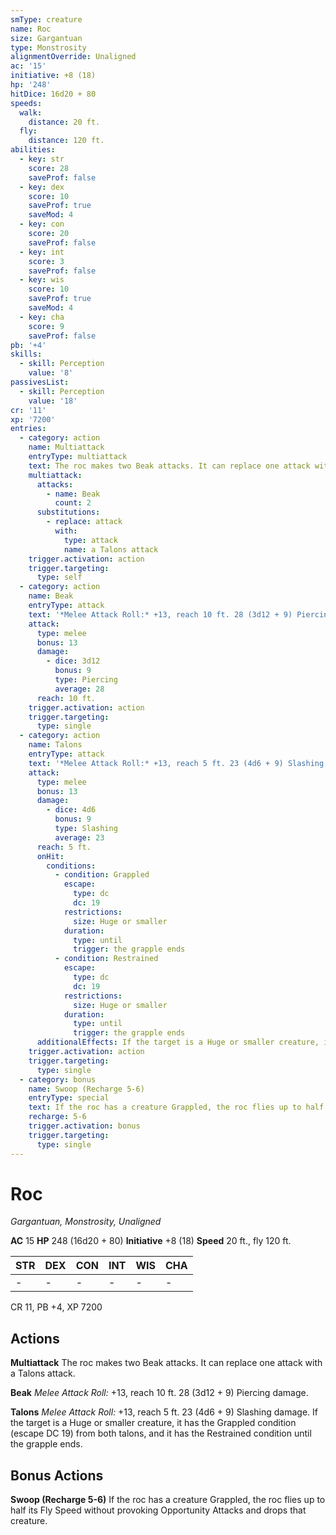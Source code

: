 ```yaml
---
smType: creature
name: Roc
size: Gargantuan
type: Monstrosity
alignmentOverride: Unaligned
ac: '15'
initiative: +8 (18)
hp: '248'
hitDice: 16d20 + 80
speeds:
  walk:
    distance: 20 ft.
  fly:
    distance: 120 ft.
abilities:
  - key: str
    score: 28
    saveProf: false
  - key: dex
    score: 10
    saveProf: true
    saveMod: 4
  - key: con
    score: 20
    saveProf: false
  - key: int
    score: 3
    saveProf: false
  - key: wis
    score: 10
    saveProf: true
    saveMod: 4
  - key: cha
    score: 9
    saveProf: false
pb: '+4'
skills:
  - skill: Perception
    value: '8'
passivesList:
  - skill: Perception
    value: '18'
cr: '11'
xp: '7200'
entries:
  - category: action
    name: Multiattack
    entryType: multiattack
    text: The roc makes two Beak attacks. It can replace one attack with a Talons attack.
    multiattack:
      attacks:
        - name: Beak
          count: 2
      substitutions:
        - replace: attack
          with:
            type: attack
            name: a Talons attack
    trigger.activation: action
    trigger.targeting:
      type: self
  - category: action
    name: Beak
    entryType: attack
    text: '*Melee Attack Roll:* +13, reach 10 ft. 28 (3d12 + 9) Piercing damage.'
    attack:
      type: melee
      bonus: 13
      damage:
        - dice: 3d12
          bonus: 9
          type: Piercing
          average: 28
      reach: 10 ft.
    trigger.activation: action
    trigger.targeting:
      type: single
  - category: action
    name: Talons
    entryType: attack
    text: '*Melee Attack Roll:* +13, reach 5 ft. 23 (4d6 + 9) Slashing damage. If the target is a Huge or smaller creature, it has the Grappled condition (escape DC 19) from both talons, and it has the Restrained condition until the grapple ends.'
    attack:
      type: melee
      bonus: 13
      damage:
        - dice: 4d6
          bonus: 9
          type: Slashing
          average: 23
      reach: 5 ft.
      onHit:
        conditions:
          - condition: Grappled
            escape:
              type: dc
              dc: 19
            restrictions:
              size: Huge or smaller
            duration:
              type: until
              trigger: the grapple ends
          - condition: Restrained
            escape:
              type: dc
              dc: 19
            restrictions:
              size: Huge or smaller
            duration:
              type: until
              trigger: the grapple ends
      additionalEffects: If the target is a Huge or smaller creature, it has the Grappled condition (escape DC 19) from both talons, and it has the Restrained condition until the grapple ends.
    trigger.activation: action
    trigger.targeting:
      type: single
  - category: bonus
    name: Swoop (Recharge 5-6)
    entryType: special
    text: If the roc has a creature Grappled, the roc flies up to half its Fly Speed without provoking Opportunity Attacks and drops that creature.
    recharge: 5-6
    trigger.activation: bonus
    trigger.targeting:
      type: single
---
```


# Roc
*Gargantuan, Monstrosity, Unaligned*

**AC** 15
**HP** 248 (16d20 + 80)
**Initiative** +8 (18)
**Speed** 20 ft., fly 120 ft.

| STR | DEX | CON | INT | WIS | CHA |
| --- | --- | --- | --- | --- | --- |
| - | - | - | - | - | - |

CR 11, PB +4, XP 7200

## Actions

**Multiattack**
The roc makes two Beak attacks. It can replace one attack with a Talons attack.

**Beak**
*Melee Attack Roll:* +13, reach 10 ft. 28 (3d12 + 9) Piercing damage.

**Talons**
*Melee Attack Roll:* +13, reach 5 ft. 23 (4d6 + 9) Slashing damage. If the target is a Huge or smaller creature, it has the Grappled condition (escape DC 19) from both talons, and it has the Restrained condition until the grapple ends.

## Bonus Actions

**Swoop (Recharge 5-6)**
If the roc has a creature Grappled, the roc flies up to half its Fly Speed without provoking Opportunity Attacks and drops that creature.
